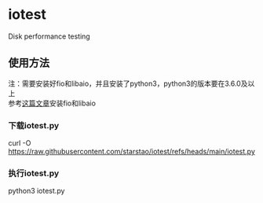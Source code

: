 # iotest
Disk performance testing  
## 使用方法
注：需要安装好fio和libaio，并且安装了python3，python3的版本要在3.6.0及以上  
参考[这篇文章](https://starstao.com/2025/03/linux-vps-use-fio-to-comprehensively-test-disk-performance)安装fio和libaio
### 下载iotest.py
curl -O https://raw.githubusercontent.com/starstao/iotest/refs/heads/main/iotest.py
### 执行iotest.py
python3 iotest.py
